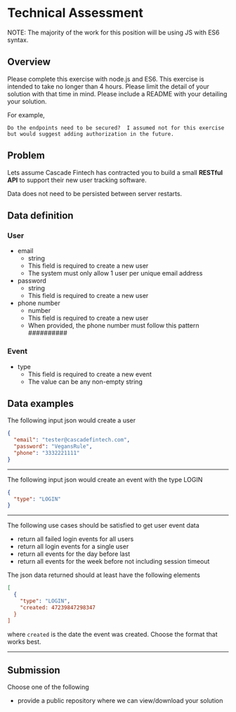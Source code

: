 # Technical Assessment
NOTE: The majority of the work for this position will be using JS with ES6 syntax.
## Overview
Please complete this exercise with node.js and ES6. This exercise is intended to take no longer than 4 hours.  Please limit the detail of your solution with that time in mind.  Please include a README with your detailing your solution.

For example, 
```
Do the endpoints need to be secured?  I assumed not for this exercise but would suggest adding authorization in the future.
```
## Problem
Lets assume Cascade Fintech has contracted you to build a small **RESTful API** to support their new user tracking software.  

Data does not need to be persisted between server restarts. 

## Data definition

### User
- email
  - string
  - This field is required to create a new user
  - The system must only allow 1 user per unique email address
- password
  - string
  - This field is required to create a new user
- phone number 
  - number
  - This field is required to create a new user
  - When provided, the phone number must follow this pattern ##########
### Event
- type
  - This field is required to create a new event
  - The value can be any non-empty string
 
## Data examples

The following input json would create a user
```json
{
  "email": "tester@cascadefintech.com",
  "password": "VegansRule",
  "phone": "3332221111"
}
```
___
The following input json would create an event with the type LOGIN
```json
{
  "type": "LOGIN"
}
```
___

The following use cases should be satisfied to get user event data
- return all failed login events for all users
- return all login events for a single user
- return all events for the day before last 
- return all events for the week before not including session timeout

The json data returned should at least have the following elements
```json
[
  {
    "type": "LOGIN",
    "created: 47239847298347
  }
]
```
where `created` is the date the event was created.  Choose the format that works best. 
___

## Submission
Choose one of the following
- provide a public repository where we can view/download your solution
